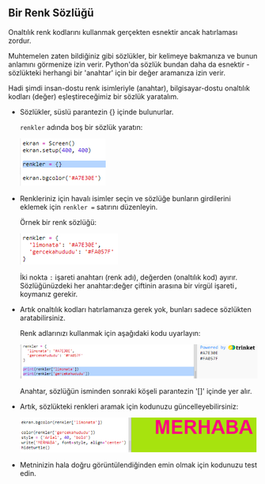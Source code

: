 ## Bir Renk Sözlüğü

Onaltılık renk kodlarını kullanmak gerçekten esnektir ancak hatırlaması zordur.

Muhtemelen zaten bildiğiniz gibi sözlükler, bir kelimeye bakmanıza ve bunun anlamını görmenize izin verir. Python'da sözlük bundan daha da esnektir - sözlükteki herhangi bir 'anahtar' için bir değer aramanıza izin verir.

Hadi şimdi insan-dostu renk isimleriyle (anahtar), bilgisayar-dostu onaltılık kodları (değer) eşleştireceğimiz bir sözlük yaratalım.

+ Sözlükler, süslü parantezin {} içinde bulunurlar.
    
    `renkler` adında boş bir sözlük yaratın:
    
    ![ekran görüntüsü](images/colourful-dict.png)

+ Renkleriniz için havalı isimler seçin ve sözlüğe bunların girdilerini eklemek için `renkler =` satırını düzenleyin.
    
    Örnek bir renk sözlüğü:
    
    ![ekran görüntüsü](images/colourful-colours.png)
    
    İki nokta `:` işareti anahtarı (renk adı), değerden (onaltılık kod) ayırır. Sözlüğünüzdeki her anahtar:değer çiftinin arasına bir virgül işareti`,` koymanız gerekir.

+ Artık onaltılık kodları hatırlamanıza gerek yok, bunları sadece sözlükten aratabilirsiniz.
    
    Renk adlarınızı kullanmak için aşağıdaki kodu uyarlayın:
    
    ![ekran görüntüsü](images/colourful-entries.png)
    
    Anahtar, sözlüğün isminden sonraki köşeli parantezin '[]' içinde yer alır.

+ Artık, sözlükteki renkleri aramak için kodunuzu güncelleyebilirsiniz:
    
    ![ekran görüntüsü](images/colourful-use.png)

+ Metninizin hala doğru görüntülendiğinden emin olmak için kodunuzu test edin.